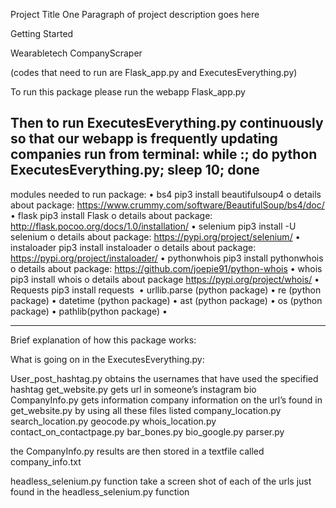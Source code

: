 Project Title
One Paragraph of project description goes here

Getting Started


Wearabletech CompanyScraper

(codes that need to run are Flask_app.py and ExecutesEverything.py)

To run this package please run the webapp Flask_app.py

Then to run ExecutesEverything.py continuously so that our webapp is frequently updating companies run from terminal: while :; do python ExecutesEverything.py;  sleep 10; done
--------------------------------------------------------------------------------
modules needed to run package:
•	bs4 pip3 install beautifulsoup4
o	 details about package: https://www.crummy.com/software/BeautifulSoup/bs4/doc/
•	flask  pip3 install Flask
o	details about package: http://flask.pocoo.org/docs/1.0/installation/
•	selenium pip3 install -U selenium
o	details about package: https://pypi.org/project/selenium/
•	instaloader pip3 install instaloader
o	details about package: https://pypi.org/project/instaloader/
•	pythonwhois pip3 install pythonwhois
o	details about package: https://github.com/joepie91/python-whois
•	whois pip3 install whois
o	details about package https://pypi.org/project/whois/
•	Requests  pip3 install requests 
•	urllib.parse (python package)
•	re (python package)
•	datetime (python package)
•	ast (python package)
•	os (python package)
•	pathlib(python package)
•

----------------------------------------------------------------------------------
Brief explanation of how this package works:

What is going on in the ExecutesEverything.py:

User_post_hashtag.py  obtains the usernames that have used the specified hashtag
get_website.py gets url in someone’s instagram bio
CompanyInfo.py  gets information company information on the url’s found in get_website.py by using all these files listed
company_location.py
search_location.py
geocode.py
whois_location.py
contact_on_contactpage.py
bar_bones.py
bio_google.py
parser.py

the CompanyInfo.py results are then stored in a textfile called company_info.txt

headless_selenium.py function take a screen shot of each of the urls just found in the headless_selenium.py function
